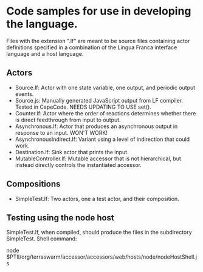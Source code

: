 # Code samples for use in developing the language.

Files with the extension ".lf" are meant to be source files containing actor
definitions specified in a combination of the Lingua Franca interface language
and a host language.

## Actors
 * Source.lf: Actor with one state variable, one output, and periodic output events.
 * Source.js: Manually generated JavaScript output from LF compiler. Tested in CapeCode. NEEDS UPDATING TO USE set().
 * Counter.lf: Actor where the order of reactions determines whether there is direct feedthrough from input to output.
 * Asynchronous.lf: Actor that produces an asynchronous output in response to an input. WON'T WORK!
 * AsynchronousIndirect.lf: Variant using a level of indirection that could work.
 * Destination.lf: Sink actor that prints the input.
 * MutableController.lf: Mutable accessor that is not hierarchical, but instead directly controls the instantiated accessor.
 
## Compositions
 * SimpleTest.lf: Two actors, one a test actor, and their composition.

## Testing using the node host

SimpleTest.lf, when compiled, should produce the files in the subdirectory SimpleTest.
Shell command:

node $PTII/org/terraswarm/accessor/accessors/web/hosts/node/nodeHostShell.js
  

